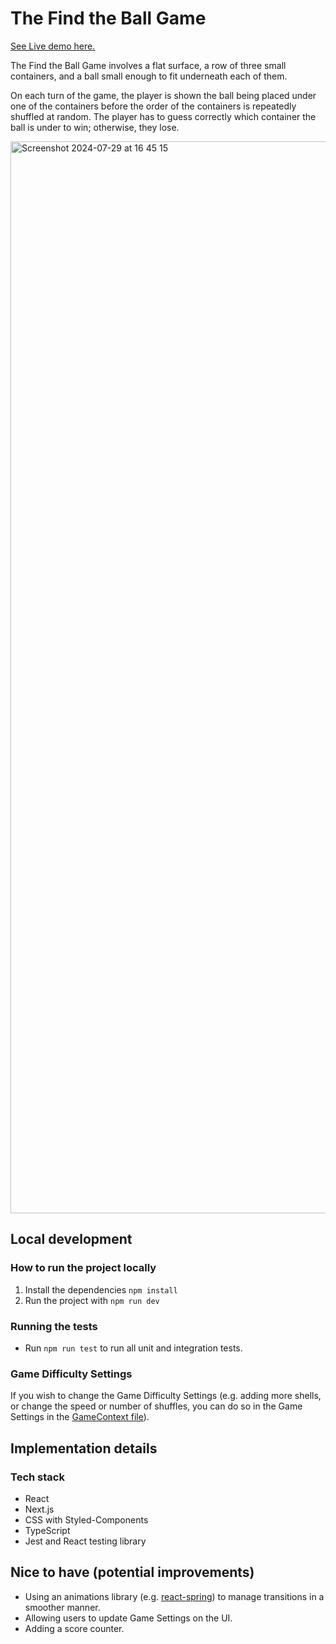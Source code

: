 # The Find the Ball Game

[See Live demo here.](https://find-the-ball-game.vercel.app/)

The Find the Ball Game involves a flat surface, a row of three small containers, and a ball small enough to fit underneath each of them.

On each turn of the game, the player is shown the ball being placed under one of the containers before the order of the containers is repeatedly shuffled at random. The player has to guess correctly which container the ball is under to win; otherwise, they lose.

<img width="1715" alt="Screenshot 2024-07-29 at 16 45 15" src="https://github.com/user-attachments/assets/9da8bc96-1194-410a-8baf-3f60d37a6ae8">

## Local development

### How to run the project locally

1. Install the dependencies `npm install`
2. Run the project with `npm run dev`

### Running the tests

- Run `npm run test` to run all unit and integration tests.

### Game Difficulty Settings

If you wish to change the Game Difficulty Settings (e.g. adding more shells, or change the speed or number of shuffles, you can do so in the Game Settings in the [GameContext file](src/contexts/GameContext.tsx)).

## Implementation details

### Tech stack

- React
- Next.js
- CSS with Styled-Components
- TypeScript
- Jest and React testing library

## Nice to have (potential improvements)

- Using an animations library (e.g. [react-spring](https://www.react-spring.dev/)) to manage transitions in a smoother manner.
- Allowing users to update Game Settings on the UI.
- Adding a score counter.
